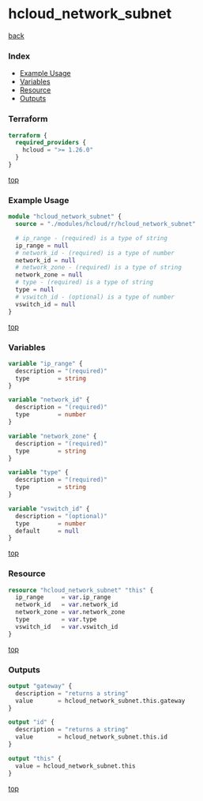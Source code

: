 # hcloud_network_subnet

[back](../hcloud.md)

### Index

- [Example Usage](#example-usage)
- [Variables](#variables)
- [Resource](#resource)
- [Outputs](#outputs)

### Terraform

```terraform
terraform {
  required_providers {
    hcloud = ">= 1.26.0"
  }
}
```

[top](#index)

### Example Usage

```terraform
module "hcloud_network_subnet" {
  source = "./modules/hcloud/r/hcloud_network_subnet"

  # ip_range - (required) is a type of string
  ip_range = null
  # network_id - (required) is a type of number
  network_id = null
  # network_zone - (required) is a type of string
  network_zone = null
  # type - (required) is a type of string
  type = null
  # vswitch_id - (optional) is a type of number
  vswitch_id = null
}
```

[top](#index)

### Variables

```terraform
variable "ip_range" {
  description = "(required)"
  type        = string
}

variable "network_id" {
  description = "(required)"
  type        = number
}

variable "network_zone" {
  description = "(required)"
  type        = string
}

variable "type" {
  description = "(required)"
  type        = string
}

variable "vswitch_id" {
  description = "(optional)"
  type        = number
  default     = null
}
```

[top](#index)

### Resource

```terraform
resource "hcloud_network_subnet" "this" {
  ip_range     = var.ip_range
  network_id   = var.network_id
  network_zone = var.network_zone
  type         = var.type
  vswitch_id   = var.vswitch_id
}
```

[top](#index)

### Outputs

```terraform
output "gateway" {
  description = "returns a string"
  value       = hcloud_network_subnet.this.gateway
}

output "id" {
  description = "returns a string"
  value       = hcloud_network_subnet.this.id
}

output "this" {
  value = hcloud_network_subnet.this
}
```

[top](#index)
